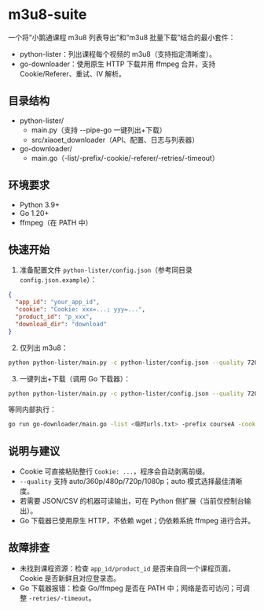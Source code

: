 # m3u8-suite

一个将“小鹅通课程 m3u8 列表导出”和“m3u8 批量下载”结合的最小套件：
- python-lister：列出课程每个视频的 m3u8（支持指定清晰度）。
- go-downloader：使用原生 HTTP 下载并用 ffmpeg 合并，支持 Cookie/Referer、重试、IV 解析。

## 目录结构
- python-lister/
  - main.py（支持 --pipe-go 一键列出+下载）
  - src/xiaoet_downloader（API、配置、日志与列表器）
- go-downloader/
  - main.go（-list/-prefix/-cookie/-referer/-retries/-timeout）

## 环境要求
- Python 3.9+
- Go 1.20+
- ffmpeg（在 PATH 中）

## 快速开始
1) 准备配置文件 `python-lister/config.json`（参考同目录 `config.json.example`）：
```json
{
  "app_id": "your_app_id",
  "cookie": "Cookie: xxx=...; yyy=...",
  "product_id": "p_xxx",
  "download_dir": "download"
}
```
2) 仅列出 m3u8：
```bash
python python-lister/main.py -c python-lister/config.json --quality 720p
```
3) 一键列出+下载（调用 Go 下载器）：
```bash
python python-lister/main.py -c python-lister/config.json --quality 720p --pipe-go --go-prefix courseA
```
等同内部执行：
```bash
go run go-downloader/main.go -list <临时urls.txt> -prefix courseA -cookie "<cookie>" -referer "https://<app_id>.h5.xiaoeknow.com/" -retries 3 -timeout 30
```

## 说明与建议
- Cookie 可直接粘贴整行 `Cookie: ...`，程序会自动剥离前缀。
- `--quality` 支持 auto/360p/480p/720p/1080p；auto 模式选择最佳清晰度。
- 若需要 JSON/CSV 的机器可读输出，可在 Python 侧扩展（当前仅控制台输出）。
- Go 下载器已使用原生 HTTP，不依赖 wget；仍依赖系统 ffmpeg 进行合并。

## 故障排查
- 未找到课程资源：检查 `app_id/product_id` 是否来自同一个课程页面，Cookie 是否新鲜且对应登录态。
- Go 下载器报错：检查 Go/ffmpeg 是否在 PATH 中；网络是否可访问；可调整 `-retries/-timeout`。
